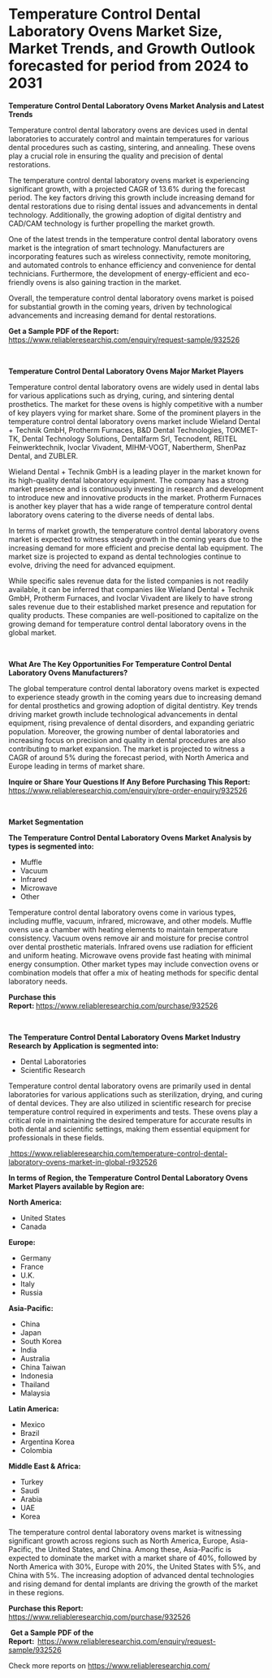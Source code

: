 <p><h1>Temperature Control Dental Laboratory Ovens Market Size, Market Trends, and Growth Outlook forecasted for period from 2024 to 2031</h1></p><p><strong>Temperature Control Dental Laboratory Ovens Market Analysis and Latest Trends</strong></p>
<p><p>Temperature control dental laboratory ovens are devices used in dental laboratories to accurately control and maintain temperatures for various dental procedures such as casting, sintering, and annealing. These ovens play a crucial role in ensuring the quality and precision of dental restorations.</p><p>The temperature control dental laboratory ovens market is experiencing significant growth, with a projected CAGR of 13.6% during the forecast period. The key factors driving this growth include increasing demand for dental restorations due to rising dental issues and advancements in dental technology. Additionally, the growing adoption of digital dentistry and CAD/CAM technology is further propelling the market growth.</p><p>One of the latest trends in the temperature control dental laboratory ovens market is the integration of smart technology. Manufacturers are incorporating features such as wireless connectivity, remote monitoring, and automated controls to enhance efficiency and convenience for dental technicians. Furthermore, the development of energy-efficient and eco-friendly ovens is also gaining traction in the market.</p><p>Overall, the temperature control dental laboratory ovens market is poised for substantial growth in the coming years, driven by technological advancements and increasing demand for dental restorations.</p></p>
<p><strong>Get a Sample PDF of the Report:&nbsp;</strong> <a href="https://www.reliableresearchiq.com/enquiry/request-sample/932526">https://www.reliableresearchiq.com/enquiry/request-sample/932526</a></p>
<p>&nbsp;</p>
<p><strong>Temperature Control Dental Laboratory Ovens Major Market Players</strong></p>
<p><p>Temperature control dental laboratory ovens are widely used in dental labs for various applications such as drying, curing, and sintering dental prosthetics. The market for these ovens is highly competitive with a number of key players vying for market share. Some of the prominent players in the temperature control dental laboratory ovens market include Wieland Dental + Technik GmbH, Protherm Furnaces, B&D Dental Technologies, TOKMET-TK, Dental Technology Solutions, Dentalfarm Srl, Tecnodent, REITEL Feinwerktechnik, Ivoclar Vivadent, MIHM-VOGT, Nabertherm, ShenPaz Dental, and ZUBLER.</p><p>Wieland Dental + Technik GmbH is a leading player in the market known for its high-quality dental laboratory equipment. The company has a strong market presence and is continuously investing in research and development to introduce new and innovative products in the market. Protherm Furnaces is another key player that has a wide range of temperature control dental laboratory ovens catering to the diverse needs of dental labs.</p><p>In terms of market growth, the temperature control dental laboratory ovens market is expected to witness steady growth in the coming years due to the increasing demand for more efficient and precise dental lab equipment. The market size is projected to expand as dental technologies continue to evolve, driving the need for advanced equipment.</p><p>While specific sales revenue data for the listed companies is not readily available, it can be inferred that companies like Wieland Dental + Technik GmbH, Protherm Furnaces, and Ivoclar Vivadent are likely to have strong sales revenue due to their established market presence and reputation for quality products. These companies are well-positioned to capitalize on the growing demand for temperature control dental laboratory ovens in the global market.</p></p>
<p>&nbsp;</p>
<p><strong>What Are The Key Opportunities For Temperature Control Dental Laboratory Ovens Manufacturers?</strong></p>
<p><p>The global temperature control dental laboratory ovens market is expected to experience steady growth in the coming years due to increasing demand for dental prosthetics and growing adoption of digital dentistry. Key trends driving market growth include technological advancements in dental equipment, rising prevalence of dental disorders, and expanding geriatric population. Moreover, the growing number of dental laboratories and increasing focus on precision and quality in dental procedures are also contributing to market expansion. The market is projected to witness a CAGR of around 5% during the forecast period, with North America and Europe leading in terms of market share.</p></p>
<p><strong>Inquire or Share Your Questions If Any Before Purchasing This Report:</strong> <a href="https://www.reliableresearchiq.com/enquiry/pre-order-enquiry/932526">https://www.reliableresearchiq.com/enquiry/pre-order-enquiry/932526</a></p>
<p>&nbsp;</p>
<p><strong>Market Segmentation</strong></p>
<p><strong>The Temperature Control Dental Laboratory Ovens Market Analysis by types is segmented into:</strong></p>
<p><ul><li>Muffle</li><li>Vacuum</li><li>Infrared</li><li>Microwave</li><li>Other</li></ul></p>
<p><p>Temperature control dental laboratory ovens come in various types, including muffle, vacuum, infrared, microwave, and other models. Muffle ovens use a chamber with heating elements to maintain temperature consistency. Vacuum ovens remove air and moisture for precise control over dental prosthetic materials. Infrared ovens use radiation for efficient and uniform heating. Microwave ovens provide fast heating with minimal energy consumption. Other market types may include convection ovens or combination models that offer a mix of heating methods for specific dental laboratory needs.</p></p>
<p><strong>Purchase this Report:&nbsp;</strong><a href="https://www.reliableresearchiq.com/purchase/932526">https://www.reliableresearchiq.com/purchase/932526</a></p>
<p>&nbsp;</p>
<p><strong>The Temperature Control Dental Laboratory Ovens Market Industry Research by Application is segmented into:</strong></p>
<p><ul><li>Dental Laboratories</li><li>Scientific Research</li></ul></p>
<p><p>Temperature control dental laboratory ovens are primarily used in dental laboratories for various applications such as sterilization, drying, and curing of dental devices. They are also utilized in scientific research for precise temperature control required in experiments and tests. These ovens play a critical role in maintaining the desired temperature for accurate results in both dental and scientific settings, making them essential equipment for professionals in these fields.</p></p>
<p><a href="https://www.reliableresearchiq.com/temperature-control-dental-laboratory-ovens-market-in-global-r932526">&nbsp;https://www.reliableresearchiq.com/temperature-control-dental-laboratory-ovens-market-in-global-r932526</a></p>
<p><strong>In terms of Region, the Temperature Control Dental Laboratory Ovens Market Players available by Region are:</strong></p>
<p>
    <p> <strong> North America: </strong>
        <ul>
            <li>United States</li>
            <li>Canada</li>
        </ul>
        </p> 
    <p> <strong> Europe: </strong>
        <ul>
            <li>Germany</li>
            <li>France</li>
            <li>U.K.</li>
            <li>Italy</li>
            <li>Russia</li>
        </ul>
        </p> 
    <p> <strong> Asia-Pacific: </strong>
        <ul>
            <li>China</li>
            <li>Japan</li>
            <li>South Korea</li>
            <li>India</li>
            <li>Australia</li>
            <li>China Taiwan</li>
            <li>Indonesia</li>
            <li>Thailand</li>
            <li>Malaysia</li>
        </ul>
        </p> 
    <p> <strong> Latin America: </strong>
        <ul>
            <li>Mexico</li>
            <li>Brazil</li>
            <li>Argentina Korea</li>
            <li>Colombia</li>
        </ul>
        </p> 
    <p> <strong> Middle East & Africa: </strong>
        <ul>
            <li>Turkey</li>
            <li>Saudi</li>
            <li>Arabia</li>
            <li>UAE</li>
            <li>Korea</li>
        </ul>
    </p>
    </p>
<p><p>The temperature control dental laboratory ovens market is witnessing significant growth across regions such as North America, Europe, Asia-Pacific, the United States, and China. Among these, Asia-Pacific is expected to dominate the market with a market share of 40%, followed by North America with 30%, Europe with 20%, the United States with 5%, and China with 5%. The increasing adoption of advanced dental technologies and rising demand for dental implants are driving the growth of the market in these regions.</p></p>
<p><strong>Purchase this Report: </strong><a href="https://www.reliableresearchiq.com/purchase/932526">https://www.reliableresearchiq.com/purchase/932526</a></p>
<p>&nbsp;<strong>Get a Sample PDF of the Report:&nbsp;&nbsp;</strong><a href="https://www.reliableresearchiq.com/enquiry/request-sample/932526">https://www.reliableresearchiq.com/enquiry/request-sample/932526</a></p>
<p><strong></strong></p>
<p>Check more reports on <a href="https://www.reliableresearchiq.com/">https://www.reliableresearchiq.com/</a></p>